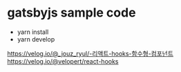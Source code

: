 # gatsbyjs sample code

- yarn install 
- yarn develop

https://velog.io/@_jouz_ryul/-리액트-hooks-함수형-컴포넌트
https://velog.io/@velopert/react-hooks
